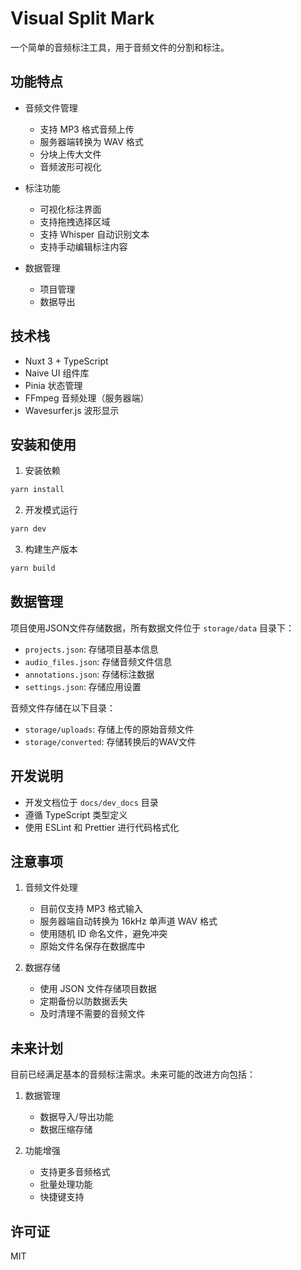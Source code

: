 # Visual Split Mark

一个简单的音频标注工具，用于音频文件的分割和标注。

## 功能特点

- 音频文件管理
  - 支持 MP3 格式音频上传
  - 服务器端转换为 WAV 格式
  - 分块上传大文件
  - 音频波形可视化

- 标注功能
  - 可视化标注界面
  - 支持拖拽选择区域
  - 支持 Whisper 自动识别文本
  - 支持手动编辑标注内容

- 数据管理
  - 项目管理
  - 数据导出

## 技术栈

- Nuxt 3 + TypeScript
- Naive UI 组件库
- Pinia 状态管理
- FFmpeg 音频处理（服务器端）
- Wavesurfer.js 波形显示

## 安装和使用

1. 安装依赖
```bash
yarn install
```

2. 开发模式运行
```bash
yarn dev
```

3. 构建生产版本
```bash
yarn build
```

## 数据管理

项目使用JSON文件存储数据，所有数据文件位于 `storage/data` 目录下：

- `projects.json`: 存储项目基本信息
- `audio_files.json`: 存储音频文件信息
- `annotations.json`: 存储标注数据
- `settings.json`: 存储应用设置

音频文件存储在以下目录：
- `storage/uploads`: 存储上传的原始音频文件
- `storage/converted`: 存储转换后的WAV文件

## 开发说明

- 开发文档位于 `docs/dev_docs` 目录
- 遵循 TypeScript 类型定义
- 使用 ESLint 和 Prettier 进行代码格式化

## 注意事项

1. 音频文件处理
   - 目前仅支持 MP3 格式输入
   - 服务器端自动转换为 16kHz 单声道 WAV 格式
   - 使用随机 ID 命名文件，避免冲突
   - 原始文件名保存在数据库中

2. 数据存储
   - 使用 JSON 文件存储项目数据
   - 定期备份以防数据丢失
   - 及时清理不需要的音频文件

## 未来计划

目前已经满足基本的音频标注需求。未来可能的改进方向包括：

1. 数据管理
   - 数据导入/导出功能
   - 数据压缩存储

2. 功能增强
   - 支持更多音频格式
   - 批量处理功能
   - 快捷键支持

## 许可证

MIT
